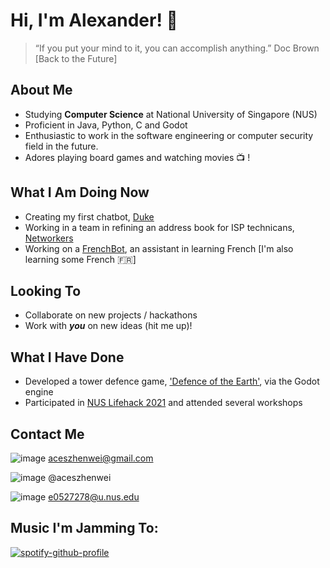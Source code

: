 # Hi, I'm Alexander! 👋
> “If you put your mind to it, you can accomplish anything.” Doc Brown [Back to the Future]

## About Me
- Studying **Computer Science** at National University of Singapore (NUS)
- Proficient in Java, Python, C and Godot
- Enthusiastic to work in the software engineering or computer security field in the future.
- Adores playing board games and watching movies :tv: !

## What I Am Doing Now
- Creating my first chatbot, [Duke](https://github.com/aceszhenwei/ip)
- Working in a team in refining an address book for ISP technicans, [Networkers](https://github.com/aceszhenwei/tp)
- Working on a [FrenchBot](https://github.com/aceszhenwei/FrenchBot), an assistant in learning French [I'm also learning some French :fr:]

## Looking To
- Collaborate on new projects / hackathons
- Work with ***you*** on new ideas (hit me up)!

## What I Have Done
- Developed a tower defence game, ['Defence of the Earth'](https://github.com/aceszhenwei/Orbital-Project), via the Godot engine
- Participated in [NUS Lifehack 2021](https://lifehack.nuscomputing.com/) and attended several workshops

## Contact Me
![image](https://img.shields.io/badge/Gmail-D14836?style=for-the-badge&logo=gmail&logoColor=white) aceszhenwei@gmail.com

![image](https://img.shields.io/badge/Telegram-2CA5E0?style=for-the-badge&logo=telegram&logoColor=white) @aceszhenwei

![image](https://img.shields.io/badge/Microsoft_Outlook-0078D4?style=for-the-badge&logo=microsoft-outlook&logoColor=white) e0527278@u.nus.edu


## Music I'm Jamming To:
[![spotify-github-profile](https://spotify-github-profile.vercel.app/api/view?uid=iamsilhouette&cover_image=true&theme=default)](https://github.com/kittinan/spotify-github-profile)
